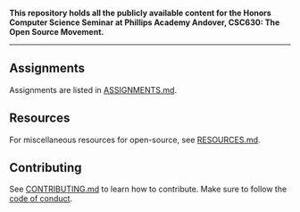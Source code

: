 **This repository holds all the publicly available content for the Honors Computer Science Seminar at Phillips Academy Andover, CSC630: The Open Source Movement.**

---

## Assignments
Assignments are listed in [ASSIGNMENTS.md](/course/ASSIGNMENTS.md).

## Resources
For miscellaneous resources for open-source, see [RESOURCES.md](/course/resources.md).

## Contributing
See [CONTRIBUTING.md](/CONTRIBUTING.md) to learn how to contribute.
Make sure to follow the [code of conduct](/CODE_OF_CONDUCT.md).
